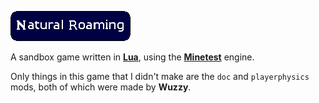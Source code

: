 ![Natural Roaming](menu/header.png)

A sandbox game written in **[Lua][1]**, using the **[Minetest][2]** engine.

Only things in this game that I didn't make are the `doc` and `playerphysics` mods, both of which were made by **Wuzzy**.

[1]: lua.org "Lua webpage"
[2]: minetest.net "Minetest webpage"